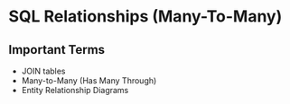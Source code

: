 # SQL Relationships (Many-To-Many)

## Important Terms
- JOIN tables
- Many-to-Many (Has Many Through)
- Entity Relationship Diagrams